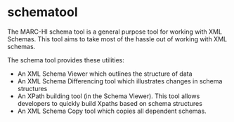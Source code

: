 # schematool

The MARC-HI schema tool is a general purpose tool for working with XML Schemas. This tool aims to take most of the hassle out of working with XML schemas. 

The schema tool provides these utilities:

* An XML Schema Viewer which outlines the structure of data
* An XML Schema Differencing tool which illustrates changes in schema structures
* An XPath building tool (in the Schema Viewer). This tool allows developers to quickly build Xpaths based on schema structures
* An XML Schema Copy tool which copies all dependent schemas.
